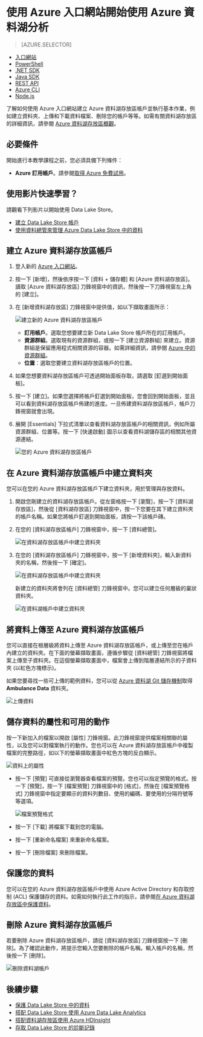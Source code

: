 <properties 
   pageTitle="開始使用資料湖存放區 | Azure" 
   description="使用入口網站來建立資料湖存放區帳戶，並在資料湖存放區中執行基本作業" 
   services="data-lake-store" 
   documentationCenter="" 
   authors="nitinme" 
   manager="jhubbard" 
   editor="cgronlun"/>
 
<tags
   ms.service="data-lake-store"
   ms.devlang="na"
   ms.topic="hero-article"
   ms.tgt_pltfrm="na"
   ms.workload="big-data" 
   ms.date="09/13/2016"
   ms.author="nitinme"/>

# 使用 Azure 入口網站開始使用 Azure 資料湖分析

> [AZURE.SELECTOR]
- [入口網站](data-lake-store-get-started-portal.md)
- [PowerShell](data-lake-store-get-started-powershell.md)
- [.NET SDK](data-lake-store-get-started-net-sdk.md)
- [Java SDK](data-lake-store-get-started-java-sdk.md)
- [REST API](data-lake-store-get-started-rest-api.md)
- [Azure CLI](data-lake-store-get-started-cli.md)
- [Node.js](data-lake-store-manage-use-nodejs.md)

了解如何使用 Azure 入口網站建立 Azure 資料湖存放區帳戶並執行基本作業，例如建立資料夾、上傳和下載資料檔案、刪除您的帳戶等等。如需有關資料湖存放區的詳細資訊，請參閱 [Azure 資料湖存放區概觀](data-lake-store-overview.md)。

## 必要條件

開始進行本教學課程之前，您必須具備下列條件：

- **Azure 訂用帳戶**。請參閱[取得 Azure 免費試用](https://azure.microsoft.com/pricing/free-trial/)。

## 使用影片快速學習？

請觀看下列影片以開始使用 Data Lake Store。

* [建立 Data Lake Store 帳戶](https://mix.office.com/watch/1k1cycy4l4gen)
* [使用資料總管來管理 Azure Data Lake Store 中的資料](https://mix.office.com/watch/icletrxrh6pc)

## 建立 Azure 資料湖存放區帳戶

1. 登入新的 [Azure 入口網站](https://portal.azure.com)。

2. 按一下 [新增]，然後依序按一下 [資料 + 儲存體] 和 [Azure 資料湖存放區]。讀取 [Azure 資料湖存放區] 刀鋒視窗中的資訊，然後按一下刀鋒視窗左上角的 [建立]。

3. 在 [新增資料湖存放區] 刀鋒視窗中提供值，如以下擷取畫面所示：

	![建立新的 Azure 資料湖存放區帳戶](./media/data-lake-store-get-started-portal/ADL.Create.New.Account.png "建立新的 Azure 資料湖帳戶")

	- **訂用帳戶**。選取您想要建立新 Data Lake Store 帳戶所在的訂用帳戶。
	- **資源群組**。選取現有的資源群組，或按一下 [建立資源群組] 來建立。資源群組是保留應用程式相關資源的容器。如需詳細資訊，請參閱 [Azure 中的資源群組](resource-group-overview.md#resource-groups)。
	- **位置**：選取您要建立資料湖存放區帳戶的位置。

4. 如果您想要資料湖存放區帳戶可透過開始面板存取，請選取 [釘選到開始面板]。

5. 按一下 [建立]。如果您選擇將帳戶釘選到開始面板，您會回到開始面板，並且可以看到資料湖存放區帳戶佈建的進度。一旦佈建資料湖存放區帳戶，帳戶刀鋒視窗就會出現。

6. 展開 [Essentials] 下拉式清單以查看資料湖存放區帳戶的相關資訊，例如所屬資源群組、位置等。按一下 [快速啟動] 圖示以查看資料湖儲存區的相關其他資源連結。

	![您的 Azure 資料湖存放區帳戶](./media/data-lake-store-get-started-portal/ADL.Account.QuickStart.png "您的 Azure 資料湖帳戶")

## <a name="createfolder"></a>在 Azure 資料湖存放區帳戶中建立資料夾

您可以在您的 Azure 資料湖存放區帳戶下建立資料夾，用於管理與存放資料。

1. 開啟您剛建立的資料湖存放區帳戶。從左窗格按一下 [瀏覽]，按一下 [資料湖存放區]，然後從 [資料湖存放區] 刀鋒視窗中，按一下您要在其下建立資料夾的帳戶名稱。如果您將帳戶釘選到開始面板，請按一下該帳戶磚。

2. 在您的 [資料湖存放區帳戶] 刀鋒視窗中，按一下 [資料總管]。

	![在資料湖存放區帳戶中建立資料夾](./media/data-lake-store-get-started-portal/ADL.Create.Folder.png "在資料湖存放區帳戶中建立資料夾")

3. 在您的 [資料湖存放區帳戶] 刀鋒視窗中，按一下 [新增資料夾]，輸入新資料夾的名稱，然後按一下 [確定]。
	
	![在資料湖存放區帳戶中建立資料夾](./media/data-lake-store-get-started-portal/ADL.Folder.Name.png "在資料湖存放區帳戶中建立資料夾")
	
	新建立的資料夾將會列在 [資料總管] 刀鋒視窗中。您可以建立任何層級的巢狀資料夾。

	![在資料湖帳戶中建立資料夾](./media/data-lake-store-get-started-portal/ADL.New.Directory.png "在資料湖帳戶中建立資料夾")


## <a name="uploaddata"></a>將資料上傳至 Azure 資料湖存放區帳戶

您可以直接在根層級將資料上傳至 Azure 資料湖存放區帳戶，或上傳至您在帳戶內建立的資料夾。在下面的螢幕擷取畫面，遵循步驟從 [資料總管] 刀鋒視窗將檔案上傳至子資料夾。在這個螢幕擷取畫面中，檔案會上傳到階層連結所示的子資料夾 (以紅色方塊標示)。

如果您要尋找一些可上傳的範例資料，您可以從 [Azure 資料湖 Git 儲存機制](https://github.com/MicrosoftBigData/usql/tree/master/Examples/Samples/Data/AmbulanceData)取得 **Ambulance Data** 資料夾。

![上傳資料](./media/data-lake-store-get-started-portal/ADL.New.Upload.File.png "上傳資料")


## <a name="properties"></a>儲存資料的屬性和可用的動作

按一下新加入的檔案以開啟 [屬性] 刀鋒視窗。此刀鋒視窗提供檔案相關聯的屬性，以及您可以對檔案執行的動作。您也可以在 Azure 資料湖存放區帳戶中複製檔案的完整路徑，如以下的螢幕擷取畫面中紅色方塊的反白顯示。

![資料上的屬性](./media/data-lake-store-get-started-portal/ADL.File.Properties.png "資料上的屬性")

* 按一下 [預覽] 可直接從瀏覽器查看檔案的預覽。您也可以指定預覽的格式。按一下 [預覽]，按一下 [檔案預覽] 刀鋒視窗中的 [格式]，然後在 [檔案預覽格式] 刀鋒視窗中指定要顯示的資料列數目、使用的編碼、要使用的分隔符號等等選項。

  ![檔案預覽格式](./media/data-lake-store-get-started-portal/ADL.File.Preview.png "檔案預覽格式")

* 按一下 [下載] 將檔案下載到您的電腦。

* 按一下 [重新命名檔案] 來重新命名檔案。

* 按一下 [刪除檔案] 來刪除檔案。


## 保護您的資料

您可以在您的 Azure 資料湖存放區帳戶中使用 Azure Active Directory 和存取控制 (ACL) 保護儲存的資料。如需如何執行此工作的指示，請參閱[在 Azure 資料湖存放區中保護資料](data-lake-store-secure-data.md)。


## 刪除 Azure 資料湖存放區帳戶

若要刪除 Azure 資料湖存放區帳戶，請從 [資料湖存放區] 刀鋒視窗按一下 [刪除]。為了確認此動作，將提示您輸入您要刪除的帳戶名稱。輸入帳戶的名稱，然後按一下 [刪除]。

![刪除資料湖帳戶](./media/data-lake-store-get-started-portal/ADL.Delete.Account.png "刪除資料湖帳戶")


## 後續步驟

- [保護 Data Lake Store 中的資料](data-lake-store-secure-data.md)
- [搭配 Data Lake Store 使用 Azure Data Lake Analytics](../data-lake-analytics/data-lake-analytics-get-started-portal.md)
- [搭配資料湖存放區使用 Azure HDInsight](data-lake-store-hdinsight-hadoop-use-portal.md)
- [存取 Data Lake Store 的診斷記錄](data-lake-store-diagnostic-logs.md)

<!---HONumber=AcomDC_0914_2016--->